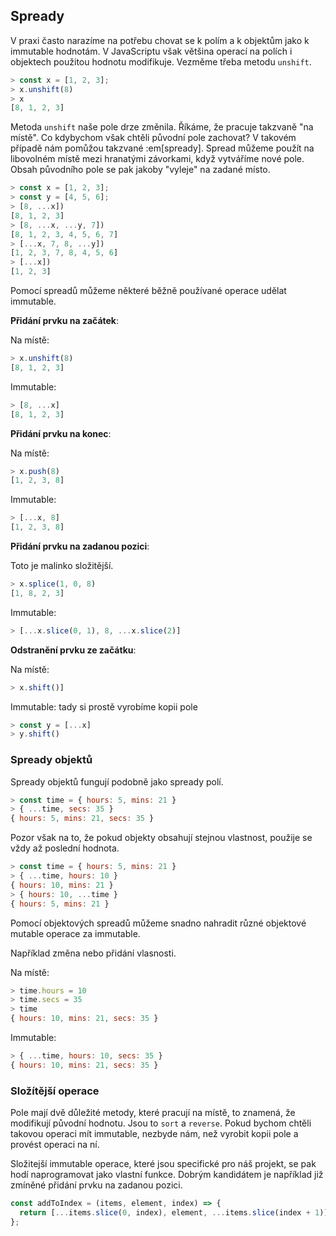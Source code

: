 ## Spready

V praxi často narazíme na potřebu chovat se k polím a k objektům jako k immutable hodnotám. V JavaScriptu však většina operací na polích i objektech použitou hodnotu modifikuje. Vezměme třeba metodu `unshift`.

```js
> const x = [1, 2, 3];
> x.unshift(8)
> x
[8, 1, 2, 3]
```

Metoda `unshift` naše pole drze změnila. Říkáme, že pracuje takzvaně "na místě". Co kdybychom však chtěli původní pole zachovat? V takovém případě nám pomůžou takzvané :em[spready]. Spread můžeme použít na libovolném místě mezi hranatými závorkami, když vytváříme nové pole. Obsah původního pole se pak jakoby "vyleje" na zadané místo. 

```js
> const x = [1, 2, 3];
> const y = [4, 5, 6];
> [8, ...x])
[8, 1, 2, 3]
> [8, ...x, ...y, 7])
[8, 1, 2, 3, 4, 5, 6, 7]
> [...x, 7, 8, ...y])
[1, 2, 3, 7, 8, 4, 5, 6]
> [...x])
[1, 2, 3]
```

Pomocí spreadů můžeme některé běžně používané operace udělat immutable.

**Přidání prvku na začátek**:

Na místě:

```js
> x.unshift(8)
[8, 1, 2, 3]
```

Immutable:

```js
> [8, ...x]
[8, 1, 2, 3]
```

**Přidání prvku na konec**:

Na místě:

```js
> x.push(8)
[1, 2, 3, 8]
```

Immutable:

```js
> [...x, 8]
[1, 2, 3, 8]
```

**Přidání prvku na zadanou pozici**:

Toto je malinko složitější.

```js
> x.splice(1, 0, 8)
[1, 8, 2, 3]
```

Immutable:

```js
> [...x.slice(0, 1), 8, ...x.slice(2)]
```

**Odstranění prvku ze začátku**:

Na místě:

```js
> x.shift()]
```

Immutable: tady si prostě vyrobíme kopii pole

```js
> const y = [...x]
> y.shift()
```

### Spready objektů

Spready objektů fungují podobně jako spready polí. 

```js
> const time = { hours: 5, mins: 21 }
> { ...time, secs: 35 }
{ hours: 5, mins: 21, secs: 35 }
```

Pozor však na to, že pokud objekty obsahují stejnou vlastnost, použije se vždy až poslední hodnota.

```js
> const time = { hours: 5, mins: 21 }
> { ...time, hours: 10 }
{ hours: 10, mins: 21 }
> { hours: 10, ...time }
{ hours: 5, mins: 21 }
```

Pomocí objektových spreadů můžeme snadno nahradit různé objektové mutable operace za immutable. 

Například změna nebo přidání vlasnosti.

Na místě:

```js
> time.hours = 10
> time.secs = 35
> time
{ hours: 10, mins: 21, secs: 35 }
```

Immutable:

```js
> { ...time, hours: 10, secs: 35 }
{ hours: 10, mins: 21, secs: 35 }
```

### Složítější operace

Pole mají dvě důležité metody, které pracují na místě, to znamená, že modifikují původní hodnotu. Jsou to `sort` a `reverse`. Pokud bychom chtěli takovou operaci mít immutable, nezbyde nám, než vyrobit kopii pole a provést operaci na ní. 

Složitejší immutable operace, které jsou specifické pro náš projekt, se pak hodí naprogramovat jako vlastní funkce. Dobrým kandidátem je například již zmíněné přidání prvku na zadanou pozici. 

```js
const addToIndex = (items, element, index) => {
  return [...items.slice(0, index), element, ...items.slice(index + 1)]
};
```